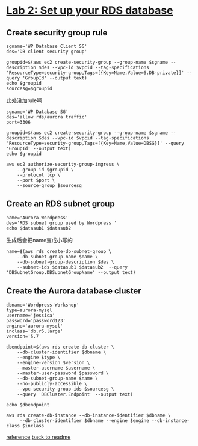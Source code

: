# [Lab 2: Set up your RDS database]([url](https://catalog.us-east-1.prod.workshops.aws/workshops/3de93ad5-ebbe-4258-b977-b45cdfe661f1/en-US/database/lab2))
## Create security group rule

```
sgname='WP Database Client SG'
des='DB client security group'
```
```
groupid=$(aws ec2 create-security-group --group-name $sgname --description $des --vpc-id $vpcid --tag-specifications 'ResourceType=security-group,Tags=[{Key=Name,Value=6.DB-private}]' --query 'GroupId' --output text)
echo $groupid
sourcesg=$groupid
```
此处没加rule啊
```
sgname='WP Database SG'
des='allow rds/aurora traffic'
port=3306
```

```
groupid=$(aws ec2 create-security-group --group-name $sgname --description $des --vpc-id $vpcid --tag-specifications 'ResourceType=security-group,Tags=[{Key=Name,Value=DBSG}]' --query 'GroupId' --output text)
echo $groupid

aws ec2 authorize-security-group-ingress \
    --group-id $groupid \
    --protocol tcp \
    --port $port \
    --source-group $sourcesg
```
## Create an RDS subnet group
```
name='Aurora-Wordpress'
des='RDS subnet group used by Wordpress '
echo $datasub1 $datasub2
```
生成后会把name变成小写的
```
name=$(aws rds create-db-subnet-group \
    --db-subnet-group-name $name \
    --db-subnet-group-description $des \
    --subnet-ids $datasub1 $datasub2  --query 'DBSubnetGroup.DBSubnetGroupName' --output text)

```

## Create the Aurora database cluster
```
dbname='Wordpress-Workshop'
type=aurora-mysql
username='jessica'
password='password123'
engine='aurora-mysql'
inclass='db.r5.large'
version='5.7'
```

```
dbendpoint=$(aws rds create-db-cluster \
    --db-cluster-identifier $dbname \
    --engine $type \
    --engine-version $version \
    --master-username $username \
    --master-user-password $password \
    --db-subnet-group-name $name \
    --no-publicly-accessible \
    --vpc-security-group-ids $sourcesg \
    --query 'DBCluster.Endpoint' --output text)

echo $dbendpoint
```
```
aws rds create-db-instance --db-instance-identifier $dbname \
     --db-cluster-identifier $dbname --engine $engine --db-instance-class $inclass
```

[reference](https://docs.aws.amazon.com/AmazonRDS/latest/AuroraUserGuide/Aurora.CreateInstance.html)
[back to readme](readme.md)
